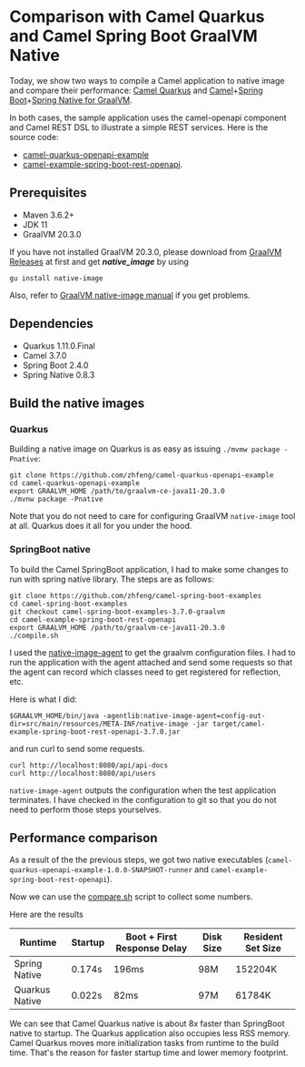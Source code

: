 # Comparison with Camel Quarkus and Camel Spring Boot GraalVM Native
Today, we show two ways to compile a Camel
application to native image and compare their performance: 
[Camel Quarkus](https://camel.apache.org/camel-quarkus/latest/) 
and [Camel](http://camel.apache.org/)+[Spring Boot](https://projects.spring.io/spring-boot/)+[Spring Native for GraalVM](https://github.com/spring-projects-experimental/spring-native).

In both cases, the sample application uses
the camel-openapi component and Camel REST DSL to illustrate a simple
REST services. Here is the source code:

* [camel-quarkus-openapi-example](https://github.com/zhfeng/camel-quarkus-openapi-example)
* [camel-example-spring-boot-rest-openapi](https://github.com/zhfeng/camel-spring-boot-examples/tree/camel-spring-boot-examples-3.7.0-graalvm/camel-example-spring-boot-rest-openapi).

## Prerequisites
- Maven 3.6.2+
- JDK 11
- GraalVM 20.3.0

If you have not installed GraalVM 20.3.0, please download from [GraalVM
Releases](https://github.com/graalvm/graalvm-ce-builds/releases) at
first and get ***native_image*** by using
```
gu install native-image
```
Also, refer to
[GraalVM native-image manual](https://www.graalvm.org/reference-manual/native-image/#install-native-image)
if you get problems.

## Dependencies
- Quarkus 1.11.0.Final
- Camel 3.7.0
- Spring Boot 2.4.0
- Spring Native 0.8.3

## Build the native images

### Quarkus
Building a native image on Quarkus is as easy as issuing `./mvmw package -Pnative`:

```
git clone https://github.com/zhfeng/camel-quarkus-openapi-example
cd camel-quarkus-openapi-example
export GRAALVM_HOME /path/to/graalvm-ce-java11-20.3.0
./mvnw package -Pnative 
```

Note that you do not need to care for configuring GraalVM `native-image` tool at all. 
Quarkus does it all for you under the hood.

### SpringBoot native
To build the Camel SpringBoot application, I had to make some
changes to run with spring native library. The steps are as follows:

```
git clone https://github.com/zhfeng/camel-spring-boot-examples
cd camel-spring-boot-examples
git checkout camel-spring-boot-examples-3.7.0-graalvm
cd camel-example-spring-boot-rest-openapi
export GRAALVM_HOME /path/to/graalvm-ce-java11-20.3.0
./compile.sh
```

I used the
[native-image-agent](https://www.graalvm.org/reference-manual/native-image/BuildConfiguration/)
to get the graalvm configuration files. 
I had to run the application with the agent attached and send some requests so that the agent can record which classes need to get registered for reflection, etc.


Here is what I did:
```
$GRAALVM_HOME/bin/java -agentlib:native-image-agent=config-out-dir=src/main/resources/META-INF/native-image -jar target/camel-example-spring-boot-rest-openapi-3.7.0.jar
```
and run curl to send some requests.

```
curl http://localhost:8080/api/api-docs
curl http://localhost:8080/api/users
```

`native-image-agent` outputs the configuration when the test application terminates. 
I have checked in the configuration to git so that you do not need to perform those steps yourselves.

[//]: # (What is actually the `native-image` command to compile the SpringBoot app?)

## Performance comparison

As a result of the the previous steps, we got two native executables
(`camel-quarkus-openapi-example-1.0.0-SNAPSHOT-runner` and
`camel-example-spring-boot-rest-openapi`).

Now we can use the [compare.sh](../../../assets/files/compare.sh) script to collect some numbers.

Here are the results

[//]: # (you could perhaps continue the above sentence by describing your machine: ... on my Lenovo XY laptop)

| Runtime        | Startup    | Boot + First Response Delay | Disk Size | Resident Set Size |
| -------------  | ---------- | ----------------------------|-----------|-------------------|
| Spring Native  |     0.174s |                       196ms |       98M |           152204K |
| Quarkus Native |     0.022s |                        82ms |       97M |            61784K |

We can see that Camel Quarkus native is about 8x faster than SpringBoot native to startup.
The Quarkus application also occupies less RSS memory. Camel Quarkus moves more initialization tasks from runtime to
the build time. That's the reason for faster startup time and lower memory footprint.
